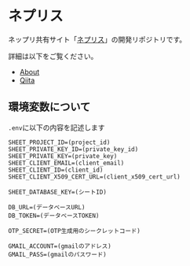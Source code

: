 # ネプリス

ネップリ共有サイト「[ネプリス](https://nepris.herokuapp.com/ "ネップリ共有サイト(β)")」の開発リポジトリです。

詳細は以下をご覧ください。

- [About](https://nepris.herokuapp.com/about/ "About｜ネップリ共有サイト(β)")
- [Qiita](https://qiita.com/glyzinieh/private/16111916b39ca5048736 "初心者が「ネップリ共有サイト」をつくった話（兼メモ） - Qiita")

## 環境変数について

```.env```に以下の内容を記述します

```.env
SHEET_PROJECT_ID=(project_id)
SHEET_PRIVATE_KEY_ID=(private_key_id)
SHEET_PRIVATE_KEY=(private_key)
SHEET_CLIENT_EMAIL=(client_email)
SHEET_CLIENT_ID=(client_id)
SHEET_CLIENT_X509_CERT_URL=(client_x509_cert_url)

SHEET_DATABASE_KEY=(シートID)

DB_URL=(データベースURL)
DB_TOKEN=(データベースTOKEN)

OTP_SECRET=(OTP生成用のシークレットコード)

GMAIL_ACCOUNT=(gmailのアドレス)
GMAIL_PASS=(gmailのパスワード)
```
